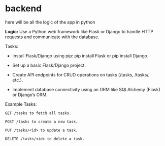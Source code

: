 # backend

here will be all the logic of the app in python 

**Logic:** Use a Python web framework like Flask or Django to handle HTTP requests and communicate with the database.

Tasks:

 - Install Flask/Django using pip: pip install Flask or pip install Django.

 - Set up a basic Flask/Django project.

 - Create API endpoints for CRUD operations on tasks (/tasks, /tasks/<id>, etc.).

 - Implement database connectivity using an ORM like SQLAlchemy (Flask) or Django’s ORM.


Example Tasks:
```
GET /tasks to fetch all tasks.

POST /tasks to create a new task.

PUT /tasks/<id> to update a task.

DELETE /tasks/<id> to delete a task.
```
